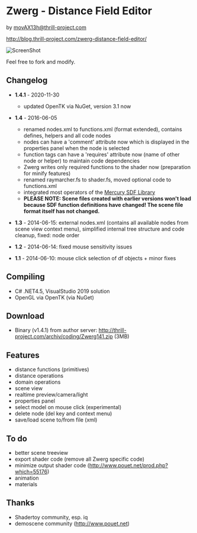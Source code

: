 # Zwerg - Distance Field Editor

by movAX13h@thrill-project.com

http://blog.thrill-project.com/zwerg-distance-field-editor/

![ScreenShot](http://blog.thrill-project.com/wp-content/uploads/2014/10/screenshot.png)

Feel free to fork and modify.

## Changelog

- **1.4.1** - 2020-11-30
  - updated OpenTK via NuGet, version 3.1 now

- **1.4** - 2016-06-05
  - renamed nodes.xml to functions.xml (format extended), contains defines, helpers and all code nodes
  - nodes can have a 'comment' attribute now which is displayed in the properties panel when the node is selected
  - function tags can have a 'requires' attribute now (name of other node or helper) to maintain code dependencies
  - Zwerg writes only required functions to the shader now (preparation for minify features)
  - renamed raymarcher.fs to shader.fs, moved optional code to functions.xml
  - integrated most operators of the [Mercury SDF Library](http://mercury.sexy/hg_sdf/)
  - **PLEASE NOTE: Scene files created with earlier versions won't load because SDF function definitions have changed! The scene file format itself has not changed.**
  
- **1.3** - 2014-06-15: external nodes.xml (contains all available nodes from scene view context menu), simplified internal tree structure and code cleanup, fixed: node order
- **1.2** - 2014-06-14: fixed mouse sensitivity issues
- **1.1** - 2014-06-10: mouse click selection of df objects + minor fixes

## Compiling
- C# .NET4.5, VisualStudio 2019 solution
- OpenGL via OpenTK (via NuGet)

## Download
- Binary (v1.4.1) from author server: http://thrill-project.com/archiv/coding/Zwerg141.zip (3MB)

## Features
- distance functions (primitives)
- distance operations
- domain operations
- scene view
- realtime preview/camera/light
- properties panel
- select model on mouse click (experimental)
- delete node (del key and context menu)
- save/load scene to/from file (xml)

## To do
- better scene treeview
- export shader code (remove all Zwerg specific code)
- minimize output shader code (http://www.pouet.net/prod.php?which=55176)
- animation
- materials

## Thanks
- Shadertoy community, esp. iq
- demoscene community (http://www.pouet.net)
